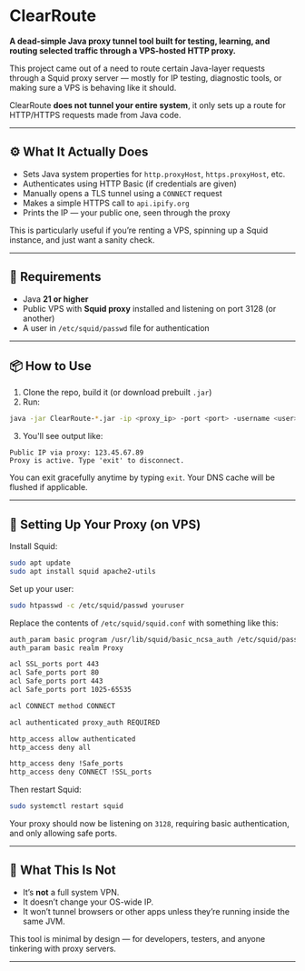 
# ClearRoute

**A dead-simple Java proxy tunnel tool built for testing, learning, and routing selected traffic through a VPS-hosted HTTP proxy.**

This project came out of a need to route certain Java-layer requests through a Squid proxy server — mostly for IP testing, diagnostic tools, or making sure a VPS is behaving like it should.

ClearRoute **does not tunnel your entire system**, it only sets up a route for HTTP/HTTPS requests made from Java code.

---

## ⚙️ What It Actually Does

- Sets Java system properties for `http.proxyHost`, `https.proxyHost`, etc.
- Authenticates using HTTP Basic (if credentials are given)
- Manually opens a TLS tunnel using a `CONNECT` request
- Makes a simple HTTPS call to `api.ipify.org`
- Prints the IP — your public one, seen through the proxy

This is particularly useful if you’re renting a VPS, spinning up a Squid instance, and just want a sanity check.

---

## 🧰 Requirements

- Java **21 or higher**
- Public VPS with **Squid proxy** installed and listening on port 3128 (or another)
- A user in `/etc/squid/passwd` file for authentication

---

## 📦 How to Use

1. Clone the repo, build it (or download prebuilt `.jar`)
2. Run:

```bash
java -jar ClearRoute-*.jar -ip <proxy_ip> -port <port> -username <user> -password <pass>
```

3. You'll see output like:

```
Public IP via proxy: 123.45.67.89
Proxy is active. Type 'exit' to disconnect.
```

You can exit gracefully anytime by typing `exit`. Your DNS cache will be flushed if applicable.

---

## 💉 Setting Up Your Proxy (on VPS)

Install Squid:

```bash
sudo apt update
sudo apt install squid apache2-utils
```

Set up your user:

```bash
sudo htpasswd -c /etc/squid/passwd youruser
```

Replace the contents of `/etc/squid/squid.conf` with something like this:

```txt
auth_param basic program /usr/lib/squid/basic_ncsa_auth /etc/squid/passwd
auth_param basic realm Proxy

acl SSL_ports port 443
acl Safe_ports port 80
acl Safe_ports port 443
acl Safe_ports port 1025-65535

acl CONNECT method CONNECT

acl authenticated proxy_auth REQUIRED

http_access allow authenticated
http_access deny all

http_access deny !Safe_ports
http_access deny CONNECT !SSL_ports
```

Then restart Squid:

```bash
sudo systemctl restart squid
```

Your proxy should now be listening on `3128`, requiring basic authentication, and only allowing safe ports.

---

## 🧪 What This Is **Not**

- It’s **not** a full system VPN.
- It doesn’t change your OS-wide IP.
- It won’t tunnel browsers or other apps unless they’re running inside the same JVM.

This tool is minimal by design — for developers, testers, and anyone tinkering with proxy servers.

---
